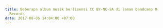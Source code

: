 ```yaml
---
title: Beberapa album musik berlisensi CC BY-NC-SA di laman bandcamp Orange Cliff
  Records
date: 2017-08-06 14:04:00 +07:00
---
```


